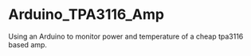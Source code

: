 # Arduino_TPA3116_Amp
Using an Arduino to monitor power and temperature of a cheap tpa3116 based amp.
